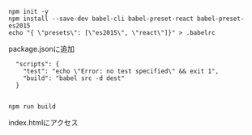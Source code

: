 
    npm init -y
    npm install --save-dev babel-cli babel-preset-react babel-preset-es2015
    echo "{ \"presets\": [\"es2015\", \"react\"]}" > .babelrc

package.jsonに追加

      "scripts": {
        "test": "echo \"Error: no test specified\" && exit 1",
        "build": "babel src -d dest"
      }


    npm run build


index.htmlにアクセス
